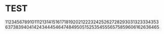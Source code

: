 # TEST

11234567891011121314151617181920212223242526272829303132333435363738394041424344454647484950515253545556575859606162636465